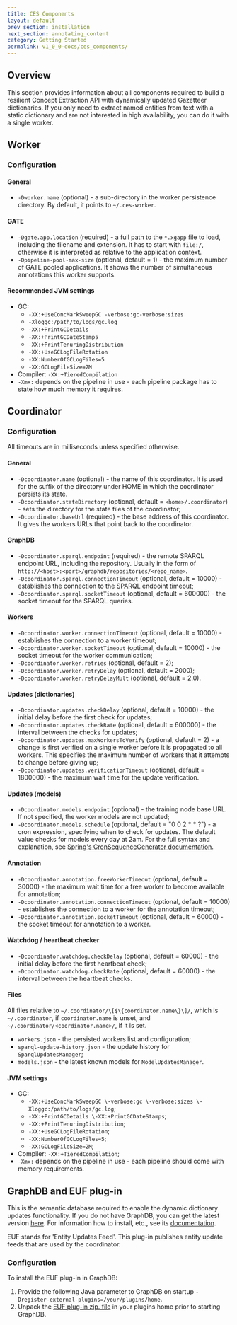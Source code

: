 ```yaml
---
title: CES Components
layout: default
prev_section: installation
next_section: annotating_content
category: Getting Started
permalink: v1_0_0-docs/ces_components/
---
```


## Overview

This section provides information about all components required to build a resilient Concept Extraction API with dynamically updated Gazetteer dictionaries. If you only need to extract named entities from text with a static dictionary and are not interested in high availability, you can do it with a single worker.

## Worker

### Configuration

#### General

* `-Dworker.name` (optional) - a sub-directory in the worker persistence directory. By default, it points to `~/.ces-worker`.

#### GATE

* `-Dgate.app.location` (required) - a full path to the `*.xgapp` file to load, including the filename and extension. It has to start with `file:/`, otherwise it is interpreted as relative to the application context.
* `-Dpipeline-pool-max-size` (optional, default = 1) - the maximum number of GATE pooled applications. It shows the number of simultaneous annotations this worker supports.

#### Recommended JVM settings

* GC:
   * `-XX:+UseConcMarkSweepGC -verbose:gc-verbose:sizes`
   * `-Xloggc:/path/to/logs/gc.log`
   * `-XX:+PrintGCDetails`
   * `-XX:+PrintGCDateStamps`
   * `-XX:+PrintTenuringDistribution`
   * `-XX:+UseGCLogFileRotation`
   * `-XX:NumberOfGCLogFiles=5`
   * `-XX:GCLogFileSize=2M`
* Compiler:
    `-XX:+TieredCompilation`
* `-Xmx:` depends on the pipeline in use - each pipeline package has to state how much memory it requires.

## Coordinator

### Configuration

<div class="note-badge">
All timeouts are in milliseconds unless specified otherwise.
</div>

#### General

* `-Dcoordinator.name` (optional) - the name of this coordinator. It is used for the suffix of the directory under HOME in which the coordinator persists its state.
* `-Dcoordinator.stateDirectory` (optional, default = `<home>/.coordinator`) - sets the directory for the state files of the coordinator;
* `-Dcoordinator.baseUrl` (required) - the base address of this coordinator. It gives the workers URLs that point back to the coordinator.

#### GraphDB

* `-Dcoordinator.sparql.endpoint` (required) - the remote SPARQL endpoint URL, including the repository. Usually in the form of `http://<host>:<port>/graphdb/repositories/<repo_name>`.
* `-Dcoordinator.sparql.connectionTimeout` (optional, default = 10000) - establishes the connection to the SPARQL endpoint timeout;
* `-Dcoordinator.sparql.socketTimeout` (optional, default = 600000) - the socket timeout for the SPARQL queries.

#### Workers

* `-Dcoordinator.worker.connectionTimeout` (optional, default = 10000) - establishes the connection to a worker timeout;
* `-Dcoordinator.worker.socketTimeout` (optional, default = 10000) - the socket timeout for the worker communication;
* `-Dcoordinator.worker.retries` (optional, default = 2);
* `-Dcoordinator.worker.retryDelay` (optional, default = 2000);
* `-Dcoordinator.worker.retryDelayMult` (optional, default = 2.0).

#### Updates (dictionaries)

* `-Dcoordinator.updates.checkDelay` (optional, default = 10000) - the initial delay before the first check for updates;
* `-Dcoordinator.updates.checkRate` (optional, default = 600000) - the interval between the checks for updates;
* `-Dcoordinator.updates.maxWorkersToVerify` (optional, default = 2) - a change is first verified on a single worker before it is propagated to all workers. This specifies the maximum number of workers that it attempts to change before giving up;
* `-Dcoordinator.updates.verificationTimeout` (optional, default = 1800000) - the maximum wait time for the update verification.

#### Updates (models)

* `-Dcoordinator.models.endpoint` (optional) - the training node base URL. If not specified, the worker models are not updated;
* `-Dcoordinator.models.schedule` (optional, default = "0 0 2 * * ?") - a cron expression, specifying when to check for updates.  The default value checks for models every day at 2am. For the full syntax and explanation, see [Spring's CronSequenceGenerator documentation](http://docs.spring.io/spring/docs/current/javadoc-api/org/springframework/scheduling/support/CronSequenceGenerator.html).

#### Annotation

* `-Dcoordinator.annotation.freeWorkerTimeout` (optional, default = 30000) - the maximum wait time for a free worker to become available for annotation;
* `-Dcoordinator.annotation.connectionTimeout` (optional, default = 10000) - establishes the connection to a worker for the annotation timeout;
* `-Dcoordinator.annotation.socketTimeout` (optional, default = 60000) - the socket timeout for annotation to a worker.

#### Watchdog / heartbeat checker

* `-Dcoordinator.watchdog.checkDelay` (optional, default = 60000) - the initial delay before the first heartbeat check;
* `-Dcoordinator.watchdog.checkRate` (optional, default = 60000) - the interval between the heartbeat checks.

#### Files

All files relative to `~/.coordinator/\[$\{coordinator.name\}\]/`, which is `~/.coordinator`, if `coordinator.name` is unset, and `~/.coordinator/<coordinator.name>/`, if it is set.

* `workers.json` - the persisted workers list and configuration;
* `sparql-update-history.json` - the update history for `SparqlUpdatesManager`;
* `models.json` - the latest known models for `ModelUpdatesManager`.

#### JVM settings

* GC:
  * `-XX:+UseConcMarkSweepGC \-verbose:gc \-verbose:sizes \-Xloggc:/path/to/logs/gc.log`;
  * `-XX:+PrintGCDetails \-XX:+PrintGCDateStamps`;  
  * `-XX:+PrintTenuringDistribution`;
  * `-XX:+UseGCLogFileRotation`;
  * `-XX:NumberOfGCLogFiles=5`;
  * `-XX:GCLogFileSize=2M`;
* Compiler: `-XX:+TieredCompilation`;
* `-Xmx:` depends on the pipeline in use - each pipeline should come with memory requirements.

## GraphDB and EUF plug-in

This is the semantic database required to enable the dynamic dictionary updates functionality. If you do not have GraphDB, you can get the latest version [here](http://info.ontotext.com/graphdb-lite-eval-graphdb). For information how to install, etc., see its [ documentation](http://graphdb.ontotext.com/display/GraphDB6/Home).

EUF stands for 'Entity Updates Feed'. This plug-in publishes entity update feeds that are used by the coordinator.

### Configuration

To install the EUF plug-in in GraphDB:

1. Provide the following Java parameter to GraphDB on startup `-Dregister-external-plugins=/your/plugins/home`.
2. Unpack the [EUF plug-in zip. file](http://maven.ontotext.com/content/repositories/publishing-releases/com/ontotext/ces/graphdb-euf-plugin/1.0.0/graphdb-euf-plugin-1.0.0.zip) in your plugins home prior to starting GraphDB.
